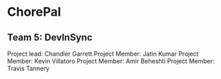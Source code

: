 # ChorePal


## Team 5: DevlnSync
<p>
Project lead: Chandler Garrett
Project Member: Jatin Kumar
Project Member: Kevin Villatoro
Project Member: Amir Beheshti
Project Member: Travis Tannery
</p>
